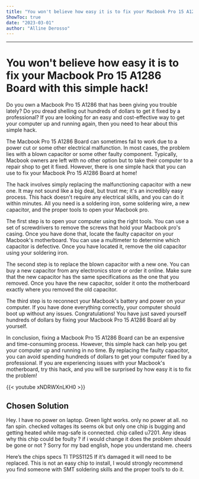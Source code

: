 ```yaml
---
title: "You won't believe how easy it is to fix your Macbook Pro 15 A1286 Board with this simple hack!"
ShowToc: true 
date: "2023-03-01"
author: "Alline Derosso"
---
```

*****
# You won't believe how easy it is to fix your Macbook Pro 15 A1286 Board with this simple hack!

Do you own a Macbook Pro 15 A1286 that has been giving you trouble lately? Do you dread shelling out hundreds of dollars to get it fixed by a professional? If you are looking for an easy and cost-effective way to get your computer up and running again, then you need to hear about this simple hack.

The Macbook Pro 15 A1286 Board can sometimes fail to work due to a power cut or some other electrical malfunction. In most cases, the problem lies with a blown capacitor or some other faulty component. Typically, Macbook owners are left with no other option but to take their computer to a repair shop to get it fixed. However, there is one simple hack that you can use to fix your Macbook Pro 15 A1286 Board at home!

The hack involves simply replacing the malfunctioning capacitor with a new one. It may not sound like a big deal, but trust me; it's an incredibly easy process. This hack doesn't require any electrical skills, and you can do it within minutes. All you need is a soldering iron, some soldering wire, a new capacitor, and the proper tools to open your Macbook pro.

The first step is to open your computer using the right tools. You can use a set of screwdrivers to remove the screws that hold your Macbook pro's casing. Once you have done that, locate the faulty capacitor on your Macbook's motherboard. You can use a multimeter to determine which capacitor is defective. Once you have located it, remove the old capacitor using your soldering iron.

The second step is to replace the blown capacitor with a new one. You can buy a new capacitor from any electronics store or order it online. Make sure that the new capacitor has the same specifications as the one that you removed. Once you have the new capacitor, solder it onto the motherboard exactly where you removed the old capacitor.

The third step is to reconnect your Macbook's battery and power on your computer. If you have done everything correctly, your computer should boot up without any issues. Congratulations! You have just saved yourself hundreds of dollars by fixing your Macbook Pro 15 A1286 Board all by yourself.

In conclusion, fixing a Macbook Pro 15 A1286 Board can be an expensive and time-consuming process. However, this simple hack can help you get your computer up and running in no time. By replacing the faulty capacitor, you can avoid spending hundreds of dollars to get your computer fixed by a professional. If you are experiencing issues with your Macbook's motherboard, try this hack, and you will be surprised by how easy it is to fix the problem!

{{< youtube xNDRWXnLKH0 >}} 



## Chosen Solution
 Hey. I have no power on laptop. Green light works. only no power at all. no fan spin. checked voltages its seems ok but only one chip is bugging and getting heated while mag-safe is connected. chip called  u7201. Any ideas why this chip could be foulty ? if i would change it does the problem should be gone or not ? Sorry for my bad english, hope you understand me. cheers

 Here’s the chips specs TI TPS51125
If it’s damaged it will need to be replaced. This is not an easy chip to install, I would strongly recommend you find someone with SMT soldering skills and the proper tool’s to do it.




